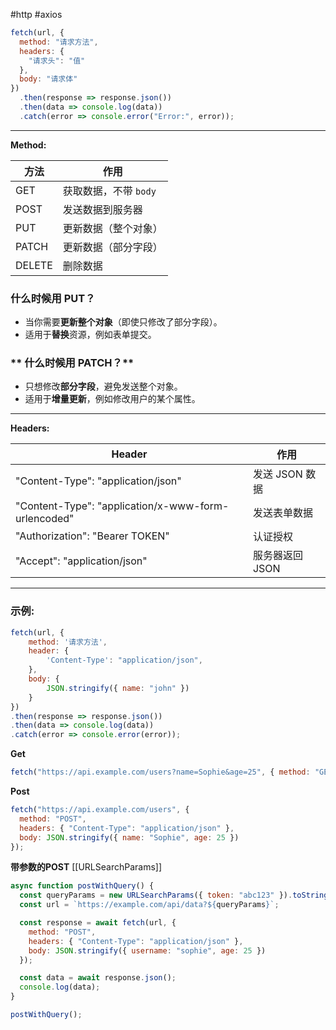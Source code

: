#http #axios

``` javascript
fetch(url, {
  method: "请求方法",
  headers: {
    "请求头": "值"
  },
  body: "请求体"
})
  .then(response => response.json())
  .then(data => console.log(data))
  .catch(error => console.error("Error:", error));
```
--------------------------------------------------------------------------------
**Method:**

| 方法     | 作用             |
| ------ | -------------- |
| GET    | 获取数据，不带 `body` |
| POST   | 发送数据到服务器       |
| PUT    | 更新数据（整个对象）     |
| PATCH  | 更新数据（部分字段）     |
| DELETE | 删除数据           |
### **什么时候用 PUT？**

- 当你需要**更新整个对象**（即使只修改了部分字段）。
- 适用于**替换**资源，例如表单提交。

### ** 什么时候用 PATCH？**

- 只想修改**部分字段**，避免发送整个对象。
- 适用于**增量更新**，例如修改用户的某个属性。
*****
**Headers:**

| Header                                              | 作用         |
| --------------------------------------------------- | ---------- |
| "Content-Type": "application/json"                  | 发送 JSON 数据 |
| "Content-Type": "application/x-www-form-urlencoded" | 发送表单数据     |
| "Authorization": "Bearer TOKEN"                     | 认证授权       |
| "Accept": "application/json"                        | 服务器返回 JSON |

---------------------------------------------------------------------------------
### 示例:
``` javascript
fetch(url, {
	method: '请求方法',
	header: {
		'Content-Type': "application/json",
	},
	body: {
		JSON.stringify({ name: "john" })
	}
})
.then(response => response.json())
.then(data => console.log(data))
.catch(error => console.error(error));

```

**Get**
``` javascript
fetch("https://api.example.com/users?name=Sophie&age=25", { method: "GET" });
```

**Post**
``` javascript
fetch("https://api.example.com/users", {
  method: "POST",
  headers: { "Content-Type": "application/json" },
  body: JSON.stringify({ name: "Sophie", age: 25 })
});
```

**带参数的POST**
[[URLSearchParams]]
``` javascript
async function postWithQuery() {
  const queryParams = new URLSearchParams({ token: "abc123" }).toString();
  const url = `https://example.com/api/data?${queryParams}`;

  const response = await fetch(url, {
    method: "POST",
    headers: { "Content-Type": "application/json" },
    body: JSON.stringify({ username: "sophie", age: 25 })
  });

  const data = await response.json();
  console.log(data);
}

postWithQuery();
```
